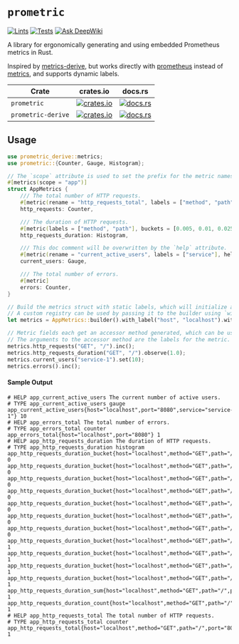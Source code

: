 # `prometric`
[![Lints](https://github.com/chainbound/prometric/actions/workflows/lint.yml/badge.svg?branch=main)](https://github.com/chainbound/prometric/actions/workflows/lint.yml)
[![Tests](https://github.com/chainbound/prometric/actions/workflows/test.yml/badge.svg?branch=main)](https://github.com/chainbound/prometric/actions/workflows/test.yml)
[![Ask DeepWiki](https://deepwiki.com/badge.svg)](https://deepwiki.com/chainbound/prometric)

A library for ergonomically generating and using embedded Prometheus metrics in Rust.

Inspired by [metrics-derive](https://github.com/ithacaxyz/metrics-derive), but works directly with [prometheus](https://docs.rs/prometheus/latest/prometheus)
instead of [metrics](https://docs.rs/metrics/latest/metrics), and supports dynamic labels.

| Crate | crates.io | docs.rs |
|-------|-----------|---------|
| `prometric` | [![crates.io](https://img.shields.io/crates/v/prometric.svg)](https://crates.io/crates/prometric) | [![docs.rs](https://docs.rs/prometric/badge.svg)](https://docs.rs/prometric) |
| `prometric-derive` | [![crates.io](https://img.shields.io/crates/v/prometric-derive.svg)](https://crates.io/crates/prometric-derive) | [![docs.rs](https://docs.rs/prometric-derive/badge.svg)](https://docs.rs/prometric-derive) |

## Usage
```rust
use prometric_derive::metrics;
use prometric::{Counter, Gauge, Histogram};

// The `scope` attribute is used to set the prefix for the metric names in this struct.
#[metrics(scope = "app")]
struct AppMetrics {
    /// The total number of HTTP requests.
    #[metric(rename = "http_requests_total", labels = ["method", "path"])]
    http_requests: Counter,

    /// The duration of HTTP requests.
    #[metric(labels = ["method", "path"], buckets = [0.005, 0.01, 0.025, 0.05, 0.1, 0.25, 0.5, 1.0, 2.5, 5.0])]
    http_requests_duration: Histogram,

    /// This doc comment will be overwritten by the `help` attribute.
    #[metric(rename = "current_active_users", labels = ["service"], help = "The current number of active users.")]
    current_users: Gauge,

    /// The total number of errors.
    #[metric]
    errors: Counter,
}

// Build the metrics struct with static labels, which will initialize and register the metrics with the default registry.
// A custom registry can be used by passing it to the builder using `with_registry`.
let metrics = AppMetrics::builder().with_label("host", "localhost").with_label("port", "8080").build();

// Metric fields each get an accessor method generated, which can be used to interact with the metric.
// The arguments to the accessor method are the labels for the metric.
metrics.http_requests("GET", "/").inc();
metrics.http_requests_duration("GET", "/").observe(1.0);
metrics.current_users("service-1").set(10);
metrics.errors().inc();
```

#### Sample Output
```text
# HELP app_current_active_users The current number of active users.
# TYPE app_current_active_users gauge
app_current_active_users{host="localhost",port="8080",service="service-1"} 10
# HELP app_errors_total The total number of errors.
# TYPE app_errors_total counter
app_errors_total{host="localhost",port="8080"} 1
# HELP app_http_requests_duration The duration of HTTP requests.
# TYPE app_http_requests_duration histogram
app_http_requests_duration_bucket{host="localhost",method="GET",path="/",port="8080",le="0.005"} 0
app_http_requests_duration_bucket{host="localhost",method="GET",path="/",port="8080",le="0.01"} 0
app_http_requests_duration_bucket{host="localhost",method="GET",path="/",port="8080",le="0.025"} 0
app_http_requests_duration_bucket{host="localhost",method="GET",path="/",port="8080",le="0.05"} 0
app_http_requests_duration_bucket{host="localhost",method="GET",path="/",port="8080",le="0.1"} 0
app_http_requests_duration_bucket{host="localhost",method="GET",path="/",port="8080",le="0.25"} 0
app_http_requests_duration_bucket{host="localhost",method="GET",path="/",port="8080",le="0.5"} 0
app_http_requests_duration_bucket{host="localhost",method="GET",path="/",port="8080",le="1"} 1
app_http_requests_duration_bucket{host="localhost",method="GET",path="/",port="8080",le="2.5"} 1
app_http_requests_duration_bucket{host="localhost",method="GET",path="/",port="8080",le="5"} 1
app_http_requests_duration_bucket{host="localhost",method="GET",path="/",port="8080",le="+Inf"} 1
app_http_requests_duration_sum{host="localhost",method="GET",path="/",port="8080"} 1
app_http_requests_duration_count{host="localhost",method="GET",path="/",port="8080"} 1
# HELP app_http_requests_total The total number of HTTP requests.
# TYPE app_http_requests_total counter
app_http_requests_total{host="localhost",method="GET",path="/",port="8080"} 1
```